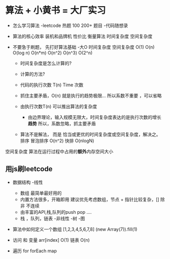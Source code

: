  # 算法 + 小黄书 = 大厂实习 

 - 怎么学习算法 
   -leetcode 热题 100   200+ 题目
   -代码随想录  

 - 算法的核心效率
装机和品牌机  性价比 
 衡量算法  时间复杂度 空间复杂度

- 不要急于刷题， 先打好算法基础 
  -大O 时间复杂度 空间复杂度
  O(1)   O(n)   O(log n)   O(n*m)  O(n^2)  O(n^3) O(2^n)

  - 时间复杂度是怎么计算的?
   - 计算的方法? 
   - 代码的执行次数 T(n) Time 次数
   - 抓住主要矛盾，O(n) 就是执行的趋势极限...
     所以系数不重要 ，可以省略
   - 由执行次数T(n) 可以推出算法的复杂度
     - 由边界理论，输入规模无限大，时间复杂度表达的是执行次数的增长**趋势**
      所以，系数忽略，抓主要矛盾

   - 算法不是解法， 而是 恰当或更优的时间复杂度或空间复杂度，解决之。
     排序 冒泡排序 O(n^2)
     快排 O(nlogN)

空间复杂度 
  算法在运行过程中占用的**额外**内存空间大小

  
  ## 用js刷leetcode
  
  - 数据结构
    -线性
     - 数组 最简单最好用的
      - 内置方法很多，开箱即用
        建议优先考虑数组，节点 + 指针比较复杂，[]
        除非 不连续
      - 由丰富的API,栈,队列的push pop ....
     - 栈 ，队列，链表
    -非线性
     -树
     -图

- 算法中如何定义一个数组
   [1,2,3,4,5,6,7,8]
   (new Array(7)).fill(1)
   
- 访问 和 变量
   arr[index] O(1) 链表 O(n)
- 遍历
 for
 forEach
 map
 
